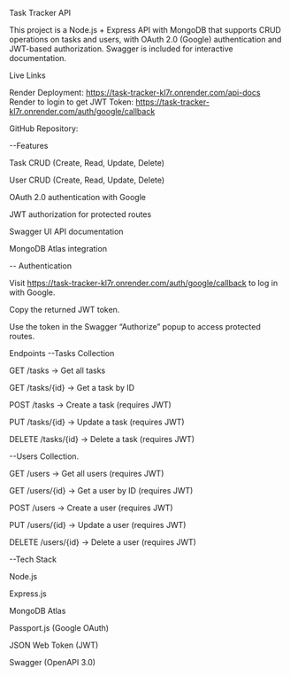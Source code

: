 Task Tracker API

This project is a Node.js + Express API with MongoDB that supports CRUD operations on tasks and users, with OAuth 2.0 (Google) authentication and JWT-based authorization. Swagger is included for interactive documentation.


Live Links

Render Deployment: https://task-tracker-kl7r.onrender.com/api-docs
Render to login to get JWT Token: https://task-tracker-kl7r.onrender.com/auth/google/callback

GitHub Repository: 


--Features

Task CRUD (Create, Read, Update, Delete)

User CRUD (Create, Read, Update, Delete)

OAuth 2.0 authentication with Google

JWT authorization for protected routes

Swagger UI API documentation

MongoDB Atlas integration

-- Authentication

Visit https://task-tracker-kl7r.onrender.com/auth/google/callback to log in with Google.

Copy the returned JWT token.

Use the token in the Swagger “Authorize” popup to access protected routes.

 Endpoints
--Tasks Collection

GET /tasks → Get all tasks

GET /tasks/{id} → Get a task by ID

POST /tasks → Create a task (requires JWT)

PUT /tasks/{id} → Update a task (requires JWT)

DELETE /tasks/{id} → Delete a task (requires JWT)

--Users Collection.

GET /users → Get all users (requires JWT)

GET /users/{id} → Get a user by ID (requires JWT)

POST /users → Create a user (requires JWT)

PUT /users/{id} → Update a user (requires JWT)

DELETE /users/{id} → Delete a user (requires JWT)

 --Tech Stack

Node.js

Express.js

MongoDB Atlas

Passport.js (Google OAuth)

JSON Web Token (JWT)

Swagger (OpenAPI 3.0)
